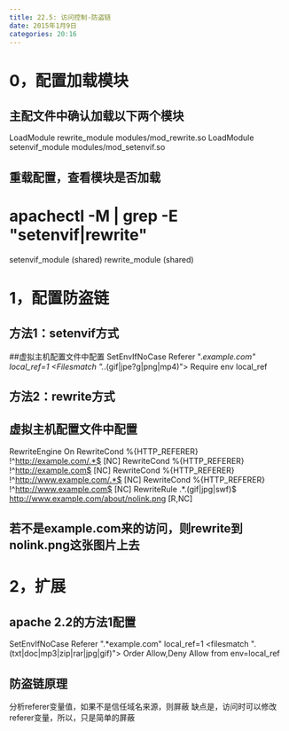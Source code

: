 ```yaml
---
title: 22.5: 访问控制-防盗链
date: 2015年1月9日
categories: 20:16
---
```

 
0，配置加载模块
===============================================
## 主配文件中确认加载以下两个模块
LoadModule rewrite_module modules/mod_rewrite.so
LoadModule setenvif_module modules/mod_setenvif.so
 
## 重载配置，查看模块是否加载
# apachectl -M | grep -E "setenvif|rewrite"
 setenvif_module (shared)
 rewrite_module (shared) 
1，配置防盗链
===============================================
## 方法1：setenvif方式
##虚拟主机配置文件中配置
SetEnvIfNoCase Referer ".*example\.com" local_ref=1
<Filesmatch ".*\.(gif|jpe?g|png|mp4)">
        Require env local_ref
</Filesmatch>
 
 
## 方法2：rewrite方式
## 虚拟主机配置文件中配置
RewriteEngine On
RewriteCond %{HTTP_REFERER} !^http://example.com/.*$ [NC]
RewriteCond %{HTTP_REFERER} !^http://example.com$ [NC]
RewriteCond %{HTTP_REFERER} !^http://www.example.com/.*$ [NC]
RewriteCond %{HTTP_REFERER} !^http://www.example.com$ [NC]
RewriteRule .*\.(gif|jpg|swf)$ http://www.example.com/about/nolink.png [R,NC]
## 若不是example.com来的访问，则rewrite到nolink.png这张图片上去 
2，扩展
===============================================
## apache 2.2的方法1配置
SetEnvIfNoCase Referer ".*example\.com" local_ref=1
<filesmatch "\.(txt|doc|mp3|zip|rar|jpg|gif)"> 
    Order Allow,Deny 
    Allow from env=local_ref 
</filesmatch>
 
## 防盗链原理
分析referer变量值，如果不是信任域名来源，则屏蔽
缺点是，访问时可以修改referer变量，所以，只是简单的屏蔽
